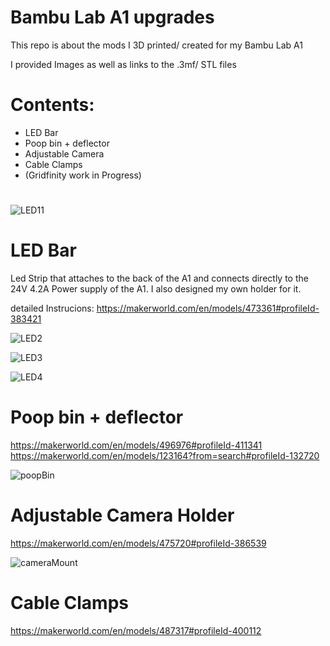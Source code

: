 # Bambu Lab A1 upgrades
This repo is about the mods I 3D printed/ created for my Bambu Lab A1

I provided Images as well as links to the .3mf/ STL files


# Contents:
- LED Bar
- Poop bin + deflector
- Adjustable Camera
- Cable Clamps
- (Gridfinity work in Progress)

#

![LED11](https://github.com/god513/BambuLabA1mods/assets/163728970/2e7dee54-2f6f-4637-9791-3434ce71f4b7)

# LED Bar
Led Strip that attaches to the back of the A1 and connects directly to the 24V 4.2A Power supply of the A1. I also designed my own holder for it.

detailed Instrucions:
https://makerworld.com/en/models/473361#profileId-383421

![LED2](https://github.com/god513/BambuLabA1mods/assets/163728970/246a0dbe-d4c0-4337-b856-cd1d45aa00f7)

![LED3](https://github.com/god513/BambuLabA1mods/assets/163728970/1b368ce1-fdd0-4d1d-be52-022cc03ff161)

![LED4](https://github.com/god513/BambuLabA1mods/assets/163728970/1ffada45-a11d-496c-b092-3b8b23d2a10e)

# Poop bin + deflector
https://makerworld.com/en/models/496976#profileId-411341
https://makerworld.com/en/models/123164?from=search#profileId-132720

![poopBin](https://github.com/god513/BambuLabA1mods/assets/163728970/8d3c96bf-f865-4dd3-9cf8-96a64ecc5933)

# Adjustable Camera Holder
https://makerworld.com/en/models/475720#profileId-386539

![cameraMount](https://github.com/god513/BambuLabA1mods/assets/163728970/a71c4796-c1ce-4a3b-8a85-524bba11a5b7)

# Cable Clamps

https://makerworld.com/en/models/487317#profileId-400112

